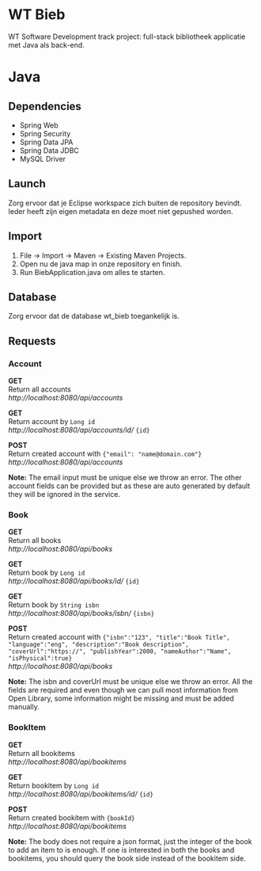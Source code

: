 # WT Bieb

WT Software Development track project: full-stack bibliotheek applicatie met Java als back-end.

# Java

## Dependencies

- Spring Web
- Spring Security
- Spring Data JPA
- Spring Data JDBC
- MySQL Driver

## Launch

Zorg ervoor dat je Eclipse workspace zich buiten de repository bevindt. Ieder heeft zijn eigen metadata en deze moet niet gepushed worden.

## Import

1. File -> Import -> Maven -> Existing Maven Projects.
2. Open nu de java map in onze repository en finish.
3. Run BiebApplication.java om alles te starten.

## Database

Zorg ervoor dat de database wt_bieb toegankelijk is.

## Requests

### Account

**GET**<br/>
Return all accounts<br/>
*http://localhost:8080/api/accounts*

**GET**<br/>
Return account by `Long id`<br/>
*http://localhost:8080/api/accounts/id/* `{id}`

**POST**<br/>
Return created account with `{"email": "name@domain.com"}`<br/>
*http://localhost:8080/api/accounts*

**Note:** The email input must be unique else we throw an error. The other account fields can be provided but as these are auto generated by default they will be ignored in the service.

### Book

**GET**<br/>
Return all books<br/>
*http://localhost:8080/api/books*

**GET**<br/>
Return book by `Long id`<br/>
*http://localhost:8080/api/books/id/* `{id}`

**GET**<br/>
Return book by `String isbn`<br/>
*http://localhost:8080/api/books/isbn/* `{isbn}`

**POST**<br/>
Return created account with `{"isbn":"123", "title":"Book Title", "language":"eng", "description":"Book description", "coverUrl":"https://", "publishYear":2000, "nameAuthor":"Name", "isPhysical":true}`<br/>
*http://localhost:8080/api/books*

**Note:** The isbn and coverUrl must be unique else we throw an error. All the fields are required and even though we can pull most information from Open Library, some information might be missing and must be added manually.

### BookItem

**GET**<br/>
Return all bookitems<br/>
*http://localhost:8080/api/bookitems*

**GET**<br/>
Return bookitem by `Long id`<br/>
*http://localhost:8080/api/bookitems/id/* `{id}`

**POST**<br/>
Return created bookitem with `{bookId}`<br/>
*http://localhost:8080/api/bookitems*

**Note:** The body does not require a json format, just the integer of the book to add an item to is enough. If one is interested in both the books and bookitems, you should query the book side instead of the bookitem side.
